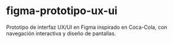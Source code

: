 # figma-prototipo-ux-ui
Prototipo de interfaz UX/UI en Figma inspirado en Coca-Cola, con navegación interactiva y diseño de pantallas.
